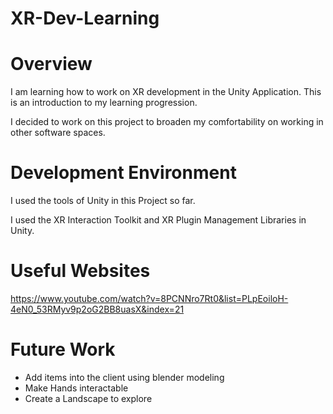 # XR-Dev-Learning
# Overview

I am learning how to work on XR development in the Unity Application. This is an introduction to my learning progression. 

I decided to work on this project to broaden my comfortability on working in other software spaces.

# Development Environment

I used the tools of Unity in this Project so far.

I used the XR Interaction Toolkit and XR Plugin Management Libraries in Unity.

# Useful Websites

https://www.youtube.com/watch?v=8PCNNro7Rt0&list=PLpEoiloH-4eN0_53RMyv9p2oG2BB8uasX&index=21

# Future Work

- Add items into the client using blender modeling
- Make Hands interactable
- Create a Landscape to explore
